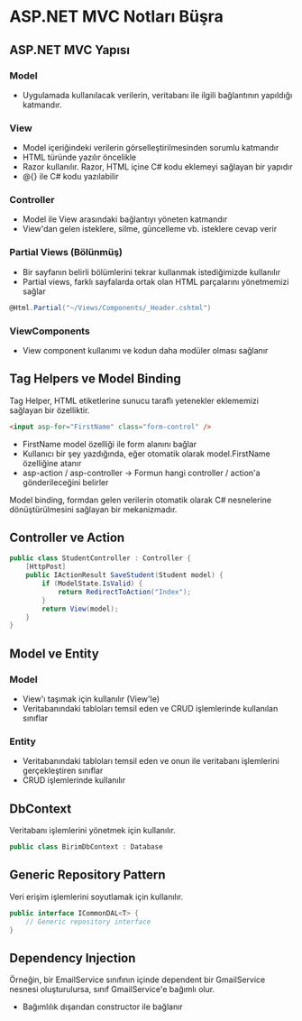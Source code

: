 # ASP.NET MVC Notları Büşra

## ASP.NET MVC Yapısı

### Model

- Uygulamada kullanılacak verilerin, veritabanı ile ilgili bağlantının yapıldığı katmandır.

### View

- Model içeriğindeki verilerin görselleştirilmesinden sorumlu katmandır
- HTML türünde yazılır öncelikle
- Razor kullanılır. Razor, HTML içine C# kodu eklemeyi sağlayan bir yapıdır
- @{} ile C# kodu yazılabilir

### Controller

- Model ile View arasındaki bağlantıyı yöneten katmandır
- View'dan gelen isteklere, silme, güncelleme vb. isteklere cevap verir

### Partial Views (Bölünmüş)

- Bir sayfanın belirli bölümlerini tekrar kullanmak istediğimizde kullanılır
- Partial views, farklı sayfalarda ortak olan HTML parçalarını yönetmemizi sağlar

```csharp
@Html.Partial("~/Views/Components/_Header.cshtml")
```

### ViewComponents

- View component kullanımı ve kodun daha modüler olması sağlanır

## Tag Helpers ve Model Binding

Tag Helper, HTML etiketlerine sunucu taraflı yetenekler eklememizi sağlayan bir özelliktir.

```html
<input asp-for="FirstName" class="form-control" />
```

- FirstName model özelliği ile form alanını bağlar
- Kullanıcı bir şey yazdığında, eğer otomatik olarak model.FirstName özelliğine atanır
- asp-action / asp-controller -> Formun hangi controller / action'a gönderileceğini belirler

Model binding, formdan gelen verilerin otomatik olarak C# nesnelerine dönüştürülmesini sağlayan bir mekanizmadır.

## Controller ve Action

```csharp
public class StudentController : Controller {
    [HttpPost]
    public IActionResult SaveStudent(Student model) {
        if (ModelState.IsValid) {
            return RedirectToAction("Index");
        }
        return View(model);
    }
}
```

## Model ve Entity

### Model

- View'ı taşımak için kullanılır (View'le)
- Veritabanındaki tabloları temsil eden ve CRUD işlemlerinde kullanılan sınıflar

### Entity

- Veritabanındaki tabloları temsil eden ve onun ile veritabanı işlemlerini gerçekleştiren sınıflar
- CRUD işlemlerinde kullanılır

## DbContext

Veritabanı işlemlerini yönetmek için kullanılır.

```csharp
public class BirimDbContext : Database
```

## Generic Repository Pattern

Veri erişim işlemlerini soyutlamak için kullanılır.

```csharp
public interface ICommonDAL<T> {
    // Generic repository interface
}
```

## Dependency Injection

Örneğin, bir EmailService sınıfının içinde dependent bir GmailService nesnesi oluşturulursa, sınıf GmailService'e bağımlı olur.

- Bağımlılık dışarıdan constructor ile bağlanır
